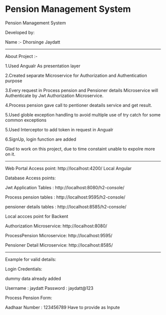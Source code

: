 # Pension Management System


Pension Management System

Developed by:

Name :- Dhorsinge Jaydatt


--------------------------------------------------------------------------------------------------

About Project :-

1.Used Angualr As presentation layer

2.Created separate Microservice for Authorization and Authentication purpose

3.Every request in Process pension and Pensioner details Microservice will Authenticate by Jwt Authorization Microservice.

4.Process pension gave call to pentioner deatails service and get result.

5.Used globle exception handling to avoid multiple use of try catch for some common exceptions

5.Used Interceptor to add token in request in Angualr

6.SignUp, login function are added


Glad to work on this project, due to time constaint unable to expolre more on it.


--------------------------------------------------------------------------------------------------
Web Portal Access point: http://localhost:4200/         Local Angular

Database Access points:

Jwt Application Tables : http://localhost:8080/h2-console/

Process pension tables : http://localhost:9595/h2-console/

pensioner details tables : http://localhost:8585/h2-console/


Local accces point for Backent

Authorization Microservice: http://localhost:8080/

ProcessPension Microservice: http://localhost:9595/

Pensioner Detail Microservice: http://localhost:8585/

--------------------------------------------------------------------------------------------------

Example for valid details:

Login Credentials:

dummy data already added

Username : jaydatt
Password : jaydatt@123


Process Pension Form:

Aadhaar Number : 123456789   Have to provide as Inpute

